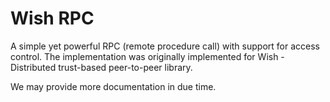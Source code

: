 # Wish RPC

A simple yet powerful RPC (remote procedure call) with support for access control. The implementation was originally implemented for Wish - Distributed trust-based peer-to-peer library.

We may provide more documentation in due time.
